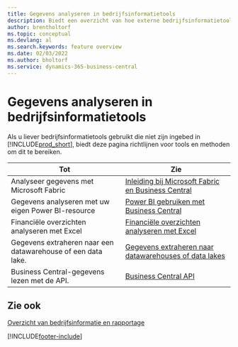 ```yaml
---
title: Gegevens analyseren in bedrijfsinformatietools
description: Biedt een overzicht van hoe externe bedrijfsinformatietools kunnen werken met Business Central-gegevens.
author: brentholtorf
ms.topic: conceptual
ms.devlang: al
ms.search.keywords: feature overview
ms.date: 02/03/2022
ms.author: bholtorf
ms.service: dynamics-365-business-central
---
```

# <a name="analyze-data-in-business-intelligence-tools"></a>Gegevens analyseren in bedrijfsinformatietools

Als u liever bedrijfsinformatietools gebruikt die niet zijn ingebed in [!INCLUDE[prod_short](includes/prod_short.md)], biedt deze pagina richtlijnen voor tools en methoden om dit te bereiken.

| Tot | Zie |
| --- | --- |
|Analyseer gegevens met Microsoft Fabric| [Inleiding bij Microsoft Fabric en Business Central](admin-fabric.md) |
|Gegevens analyseren met uw eigen Power BI-resource| [Power BI gebruiken met Business Central](admin-powerbi.md) |
|Financiële overzichten analyseren met Excel| [Financiële overzichten analyseren met Excel](finance-analyze-excel.md) |
|Gegevens extraheren naar een datawarehouse of een data lake. |[Gegevens extraheren naar datawarehouses of data lakes](/dynamics365/business-central/dev-itpro/performance/performance-developer#efficient-extracts-to-data-lakes-or-data-warehouses)|
|Business Central-gegevens lezen met de API.| [Business Central API](/dynamics365/business-central/dev-itpro/api-reference/v2.0/)|

## <a name="see-also"></a>Zie ook

[Overzicht van bedrijfsinformatie en rapportage](reports-use-reports.md)


[!INCLUDE[footer-include](includes/footer-banner.md)]
